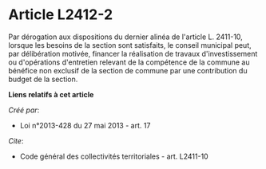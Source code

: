 # Article L2412-2

Par dérogation aux dispositions du dernier alinéa de l'article L. 2411-10, lorsque les besoins de la section sont satisfaits,
le conseil municipal peut, par délibération motivée, financer la réalisation de travaux d'investissement ou d'opérations
d'entretien relevant de la compétence de la commune au bénéfice non exclusif de la section de commune par une contribution du
budget de la section.

**Liens relatifs à cet article**

_Créé par_:

  - Loi n°2013-428 du 27 mai 2013 - art. 17

_Cite_:

  - Code général des collectivités territoriales - art. L2411-10
